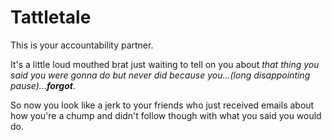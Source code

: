 Tattletale
==========

This is your accountability partner.

It's a little loud mouthed brat just waiting to tell on you about <i>that thing you said you were gonna do but never did because you...(long disappointing pause)...<b>forgot</b></i>.  

So now you look like a jerk to your friends who just received emails about how you're a chump and didn't follow though with what you said you would do.